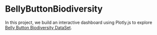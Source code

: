 # BellyButtonBiodiversity
In this project, we build an interactive dashboard using Plotly.js to explore [Belly Button Biodiversity DataSet](http://robdunnlab.com/projects/belly-button-biodiversity/).
